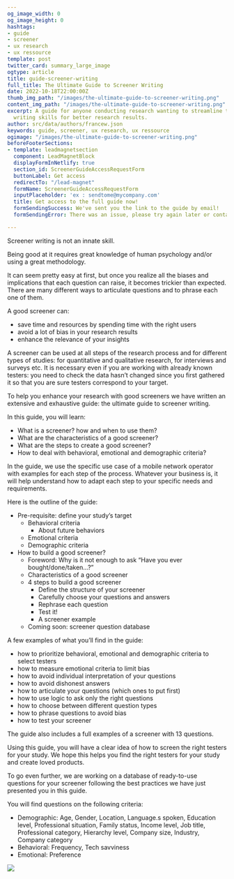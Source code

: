 ```yaml
---
og_image_width: 0
og_image_height: 0
hashtags:
- guide
- screener
- ux research
- ux ressource
template: post
twitter_card: summary_large_image
ogtype: article
title: guide-screener-writing
full_title: The Ultimate Guide to Screener Writing
date: 2022-10-18T22:00:00Z
thumb_img_path: "/images/the-ultimate-guide-to-screener-writing.png"
content_img_path: "/images/the-ultimate-guide-to-screener-writing.png"
excerpt: A guide for anyone conducting research wanting to streamline their screener
  writing skills for better research results.
author: src/data/authors/francew.json
keywords: guide, screener, ux research, ux ressource
ogimage: "/images/the-ultimate-guide-to-screener-writing.png"
beforeFooterSections:
- template: leadmagnetsection
  component: LeadMagnetBlock
  displayFormInNetlify: true
  section_id: ScreenerGuideAccessRequestForm
  buttonLabel: Get access
  redirectTo: "/lead-magnet"
  formName: ScreenerGuideAccessRequestForm
  inputPlaceholder: 'ex : sendtome@mycompany.com'
  title: Get access to the full guide now!
  formSendingSuccess: We've sent you the link to the guide by email!
  formSendingError: There was an issue, please try again later or contact our support

---
```

Screener writing is not an innate skill.

Being good at it requires great knowledge of human psychology and/or using a great methodology.

It can seem pretty easy at first, but once you realize all the biases and implications that each question can raise, it becomes trickier than expected. There are many different ways to articulate questions and to phrase each one of them.

A good screener can:

* save time and resources by spending time with the right users
* avoid a lot of bias in your research results
* enhance the relevance of your insights

A screener can be used at all steps of the research process and for different types of studies: for quantitative and qualitative research, for interviews and surveys etc. It is necessary even if you are working with already known testers: you need to check the data hasn’t changed since you first gathered it so that you are sure testers correspond to your target.

To help you enhance your research with good screeners we have written an extensive and exhaustive guide: the ultimate guide to screener writing.

In this guide, you will learn:

* What is a screener? how and when to use them?
* What are the characteristics of a good screener?
* What are the steps to create a good screener?
* How to deal with behavioral, emotional and demographic criteria?

In the guide, we use the specific use case of a mobile network operator with examples for each step of the process. Whatever your business is, it will help understand how to adapt each step to your specific needs and requirements.

Here is the outline of the guide:

* Pre-requisite: define your study’s target
  * Behavioral criteria
    * About future behaviors
  * Emotional criteria
  * Demographic criteria
* How to build a good screener?
  * Foreword: Why is it not enough to ask “Have you ever bought/done/taken…?”
  * Characteristics of a good screener
  * 4 steps to build a good screener
    * Define the structure of your screener
    * Carefully choose your questions and answers
    * Rephrase each question
    * Test it!
    * A screener example
  * Coming soon: screener question database

A few examples of what you’ll find in the guide:

* how to prioritize behavioral, emotional and demographic criteria to select testers
* how to measure emotional criteria to limit bias
* how to avoid individual interpretation of your questions
* how to avoid dishonest answers
* how to articulate your questions (which ones to put first)
* how to use logic to ask only the right questions
* how to choose between different question types
* how to phrase questions to avoid bias
* how to test your screener

The guide also includes a full examples of a screener with 13 questions.

Using this guide, you will have a clear idea of how to screen the right testers for your study. We hope this helps you find the right testers for your study and create loved products.

To go even further, we are working on a database of ready-to-use questions for your screener following the best practices we have just presented you in this guide.

You will find questions on the following criteria:

* Demographic: Age, Gender, Location, Language.s spoken, Education level, Professional situation, Family status, Income level, Job title, Professional category, Hierarchy level, Company size, Industry, Company category
* Behavioral: Frequency, Tech savviness
* Emotional: Preference

![](/images/teasing-screener-questions-database.png)